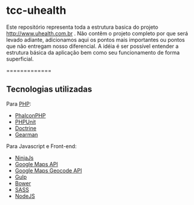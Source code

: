 # tcc-uhealth

Este repositório representa toda a estrutura basica do projeto http://www.uhealth.com.br .
Não contêm o projeto completo por que será levado adiante, adicionamos aqui os pontos mais importantes ou pontos que não entregam nosso diferencial.
A idéia é ser possível entender a estrutura básica da aplicação bem como seu funcionamento de forma superficial.

=============

## Tecnologias utilizadas

Para [PHP](http://php.net):
* [PhalconPHP](http://phalconphp.com)
* [PHPUnit](https://phpunit.de)
* [Doctrine](http://www.doctrine-project.org)
* [Gearman](http://gearman.org)

Para Javascript e Front-end:

* [NinjaJs](https://github.com/Bibizzy/Ninja.JS)
* [Google Maps API](https://developers.google.com/maps/)
* [Google Maps Geocode API](https://developers.google.com/maps/documentation/geocoding/intro)
* [Gulp](http://gulpjs.com)
* [Bower](http://bower.io/)
* [SASS](http://sass-lang.com)
* [NodeJS](http://nodejs.org)


